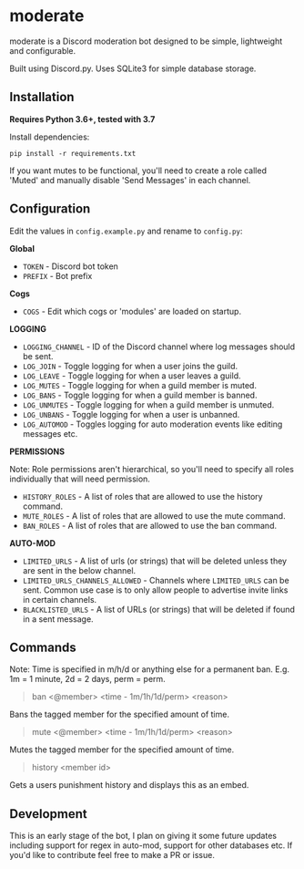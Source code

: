 # moderate

moderate is a Discord moderation bot designed to be simple, lightweight and configurable.

Built using Discord.py. Uses SQLite3 for simple database storage.

## Installation
**Requires Python 3.6+, tested with 3.7**

Install dependencies:

`pip install -r requirements.txt`

If you want mutes to be functional, you'll need to create a role called 'Muted' and manually disable 'Send Messages' in each channel.


## Configuration
Edit the values in `config.example.py` and rename to `config.py`:

**Global**
* `TOKEN` - Discord bot token
* `PREFIX` - Bot prefix

**Cogs**
* `COGS` - Edit which cogs or 'modules' are loaded on startup.

**LOGGING**
* `LOGGING_CHANNEL` - ID of the Discord channel where log messages should be sent.
* `LOG_JOIN` - Toggle logging for when a user joins the guild.
* `LOG_LEAVE` - Toggle logging for when a user leaves a guild.
* `LOG_MUTES` - Toggle logging for when a guild member is muted.
* `LOG_BANS` - Toggle logging for when a guild member is banned.
* `LOG_UNMUTES` - Toggle logging for when a guild member is unmuted.
* `LOG_UNBANS` - Toggle logging for when a user is unbanned.
* `LOG_AUTOMOD` - Toggles logging for auto moderation events like editing messages etc.

**PERMISSIONS**

Note: Role permissions aren't hierarchical, so you'll need to specify all roles individually that will need permission. 
* `HISTORY_ROLES` - A list of roles that are allowed to use the history command.
* `MUTE_ROLES` - A list of roles that are allowed to use the mute command.
* `BAN_ROLES` - A list of roles that are allowed to use the ban command.

**AUTO-MOD**
* `LIMITED_URLS` - A list of urls (or strings) that will be deleted unless they are sent in the below channel.
* `LIMITED_URLS_CHANNELS_ALLOWED` - Channels where `LIMITED_URLS` can be sent. Common use case is to only allow people to advertise invite links in certain channels.
* `BLACKLISTED_URLS` - A list of URLs (or strings) that will be deleted if found in a sent message.

## Commands

Note: Time is specified in m/h/d or anything else for a permanent ban. E.g. 1m = 1 minute, 2d = 2 days, perm = perm.
> ban <@member> <time - 1m/1h/1d/perm> \<reason>

Bans the tagged member for the specified amount of time.

> mute <@member> <time - 1m/1h/1d/perm> \<reason>

Mutes the tagged member for the specified amount of time.

> history \<member id>

Gets a users punishment history and displays this as an embed.

## Development

This is an early stage of the bot, I plan on giving it some future updates including support for regex in auto-mod, support for other databases etc. If you'd like to contribute feel free to make a PR or issue.